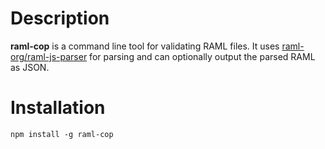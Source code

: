 # Description

**raml-cop** is a command line tool for validating RAML files. It uses
[raml-org/raml-js-parser](https://github.com/raml-org/raml-js-parser) for
parsing and can optionally output the parsed RAML as JSON.

# Installation

`npm install -g raml-cop`
